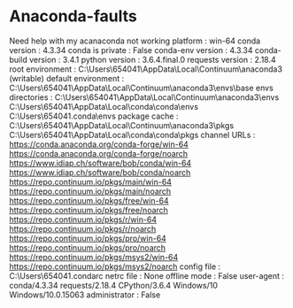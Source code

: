 # Anaconda-faults
Need help with my acanaconda not working
 platform : win-64
          conda version : 4.3.34
       conda is private : False
      conda-env version : 4.3.34
    conda-build version : 3.4.1
         python version : 3.6.4.final.0
       requests version : 2.18.4
       root environment : C:\Users\654041\AppData\Local\Continuum\anaconda3  (writable)
    default environment : C:\Users\654041\AppData\Local\Continuum\anaconda3\envs\base
       envs directories : C:\Users\654041\AppData\Local\Continuum\anaconda3\envs
                          C:\Users\654041\AppData\Local\conda\conda\envs
                          C:\Users\654041\.conda\envs
          package cache : C:\Users\654041\AppData\Local\Continuum\anaconda3\pkgs
                          C:\Users\654041\AppData\Local\conda\conda\pkgs
           channel URLs : https://conda.anaconda.org/conda-forge/win-64
                          https://conda.anaconda.org/conda-forge/noarch
                          https://www.idiap.ch/software/bob/conda/win-64
                          https://www.idiap.ch/software/bob/conda/noarch
                          https://repo.continuum.io/pkgs/main/win-64
                          https://repo.continuum.io/pkgs/main/noarch
                          https://repo.continuum.io/pkgs/free/win-64
                          https://repo.continuum.io/pkgs/free/noarch
                          https://repo.continuum.io/pkgs/r/win-64
                          https://repo.continuum.io/pkgs/r/noarch
                          https://repo.continuum.io/pkgs/pro/win-64
                          https://repo.continuum.io/pkgs/pro/noarch
                          https://repo.continuum.io/pkgs/msys2/win-64
                          https://repo.continuum.io/pkgs/msys2/noarch
            config file : C:\Users\654041\.condarc
             netrc file : None
           offline mode : False
             user-agent : conda/4.3.34 requests/2.18.4 CPython/3.6.4 Windows/10 Windows/10.0.15063
          administrator : False
